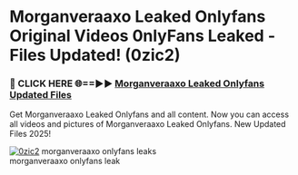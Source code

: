 # Morganveraaxo Leaked Onlyfans Original Videos 0nlyFans Leaked - Files Updated! (0zic2)

<h3>🔴 CLICK HERE 🌐==►► <a href="https://tinyurl.com/brd5kh86" rel="nofollow">Morganveraaxo Leaked Onlyfans Updated Files</a></h3>

Get Morganveraaxo Leaked Onlyfans and all content. Now you can access all videos and pictures of Morganveraaxo Leaked Onlyfans. New Updated Files 2025!

[![0zic2](https://i.imgur.com/K7sEzmb.gif)](https://tinyurl.com/brd5kh86)
morganveraaxo onlyfans leaks<br>
morganveraaxo onlyfans leak